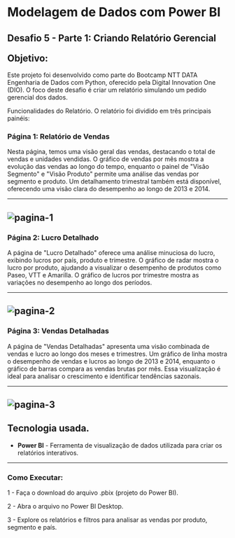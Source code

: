 <h1>Modelagem de Dados com Power BI</h1> 

<h2>Desafio 5 - Parte 1: Criando Relatório Gerencial
<p></p>
Objetivo:</h2>

<p>Este projeto foi desenvolvido como parte do Bootcamp NTT DATA Engenharia de Dados com Python, oferecido pela Digital Innovation One (DIO). O foco deste desafio é criar um relatório simulando um pedido gerencial dos dados.</p>

<p>Funcionalidades do Relatório.
O relatório foi dividido em três principais painéis:</p>

<h3>Página 1: Relatório de Vendas</h3>

<p>Nesta página, temos uma visão geral das vendas, destacando o total de vendas e unidades vendidas. O gráfico de vendas por mês mostra a evolução das vendas ao longo do tempo, enquanto o painel de "Visão Segmento" e "Visão Produto" permite uma análise das vendas por segmento e produto. Um detalhamento trimestral também está disponível, oferecendo uma visão clara do desempenho ao longo de 2013 e 2014.</p>

-------------------------------------------------------
![pagina-1](https://github.com/user-attachments/assets/36c7a79a-cc68-424f-9b21-b7c0b2d0983b)
-------------------------------------------------------

<h3>Página 2: Lucro Detalhado</h3>

<p>A página de "Lucro Detalhado" oferece uma análise minuciosa do lucro, exibindo lucros por país, produto e trimestre. O gráfico de radar mostra o lucro por produto, ajudando a visualizar o desempenho de produtos como Paseo, VTT e Amarilla. O gráfico de lucros por trimestre mostra as variações no desempenho ao longo dos períodos.</p>

-------------------------------------------------------
![pagina-2](https://github.com/user-attachments/assets/f584f8b2-38be-49a7-af32-4cccb7ef79ce)
-------------------------------------------------------

<h3>Página 3: Vendas Detalhadas</h3>

<p>A página de "Vendas Detalhadas" apresenta uma visão combinada de vendas e lucro ao longo dos meses e trimestres. Um gráfico de linha mostra o desempenho de vendas e lucros ao longo de 2013 e 2014, enquanto o gráfico de barras compara as vendas brutas por mês. Essa visualização é ideal para analisar o crescimento e identificar tendências sazonais.</p>

-------------------------------------------------------
![pagina-3](https://github.com/user-attachments/assets/5535510e-2c7b-4451-8287-e2578f97aaeb)
-------------------------------------------------------

## Tecnologia usada.

- **Power BI** - Ferramenta de visualização de dados utilizada para criar os relatórios interativos.
-----------------------------------------------------------
### Como Executar:

1 - Faça o download do arquivo .pbix (projeto do Power BI).

2 - Abra o arquivo no Power BI Desktop.

3 - Explore os relatórios e filtros para analisar as vendas por produto, segmento e país.

